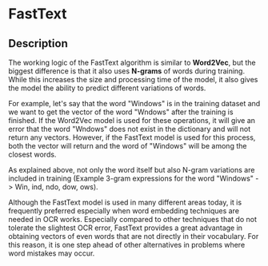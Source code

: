 # FastText

## Description

The working logic of the FastText algorithm is similar to **Word2Vec**, but the biggest difference is that it also uses **N-grams** of words during training.
While this increases the size and processing time of the model, it also gives the model the ability to predict different variations of words.

For example, let's say that the word "Windows" is in the training dataset and we want to get the vector of the word "Wndows" after the training is finished.
If the Word2Vec model is used for these operations, it will give an error that the word "Wndows" does not exist in the dictionary and will not return any vectors.
However, if the FastText model is used for this process, both the vector will return and the word of "Windows" will be among the closest words.

As explained above, not only the word itself but also N-gram variations are included in training (Example 3-gram expressions for the word "Windows" -> Win, ind, ndo, dow, ows).

Although the FastText model is used in many different areas today, it is frequently preferred especially when word embedding techniques are needed in OCR works.
Especially compared to other techniques that do not tolerate the slightest OCR error, FastText provides a great advantage in obtaining vectors of even words that are not directly in their vocabulary.
For this reason, it is one step ahead of other alternatives in problems where word mistakes may occur.
